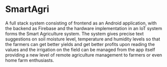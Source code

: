 # SmartAgri

A full stack system consisting of frontend as an Android application, with the backend as Firebase and the hardware implementation in an IoT system forms the Smart Agriculture system. The system gives precise text suggestions on soil moisture level, temperature and humidity levels so that the farmers can get better yields and get better profits upon reading the values and the irrigation on the field can be managed from the app itself providing a new level of remote agriculture management to farmers or even home farm enthusiasts.
